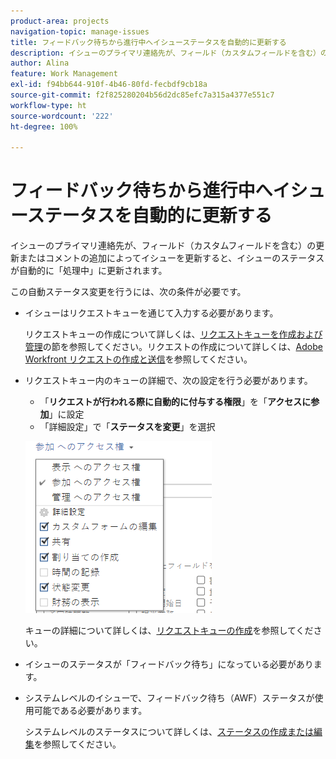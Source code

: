 ```yaml
---
product-area: projects
navigation-topic: manage-issues
title: フィードバック待ちから進行中へイシューステータスを自動的に更新する
description: イシューのプライマリ連絡先が、フィールド（カスタムフィールドを含む）の更新またはコメントの追加によってイシューを更新すると、イシューのステータスが自動的に「処理中」に更新されます。
author: Alina
feature: Work Management
exl-id: f94bb644-910f-4b46-80fd-fecbdf9cb18a
source-git-commit: f2f825280204b56d2dc85efc7a315a4377e551c7
workflow-type: ht
source-wordcount: '222'
ht-degree: 100%

---
```


# フィードバック待ちから進行中へイシューステータスを自動的に更新する

イシューのプライマリ連絡先が、フィールド（カスタムフィールドを含む）の更新またはコメントの追加によってイシューを更新すると、イシューのステータスが自動的に「処理中」に更新されます。

この自動ステータス変更を行うには、次の条件が必要です。

* イシューはリクエストキューを通じて入力する必要があります。

  リクエストキューの作成について詳しくは、[リクエストキューを作成および管理](../../../manage-work/requests/create-and-manage-request-queues/create-manage-request-queues.md)の節を参照してください。リクエストの作成について詳しくは、[Adobe Workfront リクエストの作成と送信](../../../manage-work/requests/create-requests/create-submit-requests.md)を参照してください。

* リクエストキュー内のキューの詳細で、次の設定を行う必要があります。
   * 「**リクエストが行われる際に自動的に付与する権限**」を「**アクセスに参加**」に設定
   * 「詳細設定」で「**ステータスを変更**」を選択

  ![キューの詳細で「アクセスに参加」と「ステータスを変更」を選択。](assets/queuedetails-contributeaccess-changestatus.png)

  キューの詳細について詳しくは、[リクエストキューの作成](../../../manage-work/requests/create-and-manage-request-queues/create-request-queue.md)を参照してください。

* イシューのステータスが「フィードバック待ち」になっている必要があります。
* システムレベルのイシューで、フィードバック待ち（AWF）ステータスが使用可能である必要があります。

  システムレベルのステータスについて詳しくは、[ステータスの作成または編集](../../../administration-and-setup/customize-workfront/creating-custom-status-and-priority-labels/create-or-edit-a-status.md)を参照してください。
